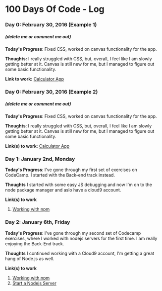 # 100 Days Of Code - Log

### Day 0: February 30, 2016 (Example 1)
##### (delete me or comment me out)

**Today's Progress**: Fixed CSS, worked on canvas functionality for the app.

**Thoughts:** I really struggled with CSS, but, overall, I feel like I am slowly getting better at it. Canvas is still new for me, but I managed to figure out some basic functionality.

**Link to work:** [Calculator App](http://www.example.com)

### Day 0: February 30, 2016 (Example 2)
##### (delete me or comment me out)

**Today's Progress**: Fixed CSS, worked on canvas functionality for the app.

**Thoughts**: I really struggled with CSS, but, overall, I feel like I am slowly getting better at it. Canvas is still new for me, but I managed to figure out some basic functionality.

**Link(s) to work**: [Calculator App](http://www.example.com)


### Day 1: January 2nd, Monday

**Today's Progress**: I've gone through my first set of exercises on CodeCamp. I started with the Back-end track instead.

**Thoughts** I started with some easy JS debugging and now I'm on to the node package manager and aslo have a cloud9 account.

**Link(s) to work**
1. [Working with npm](https://www.freecodecamp.com/challenges/manage-packages-with-npm)

### Day 2: January 6th, Friday

**Today's Progress**: I've gone through my second set of Codecamp exercises, where I worked with nodejs servers for the first time. I am really enjoying the Back-End track.

**Thoughts** I continued working with a Cloud9 account, I'm getting a great hang of Node.js as well.

**Link(s) to work**
1. [Working with npm](https://www.freecodecamp.com/challenges/manage-packages-with-npm)
2. [Start a Nodejs Server](https://www.freecodecamp.com/challenges/start-a-nodejs-server)

